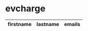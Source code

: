 # evcharge

<script th:inline="javascript">
  /*<![CDATA[*/
  function renderEmails(data, type, full) {
     var markup = "<ul>";
     $.each(data, function (index, email) {
        markup += "<li>" + email.address + "</li>";
     });
     markup += "</ul>";
     return markup;
  }
  /*]]>*/
</script>

<table id="list" class="table table-striped table-condensed table-bordered" dt:table="true" dt:url="@{/contacts/all}">
   <thead>
      <tr>
        <th dt:property="firstname">firstname</th>
        <th dt:property="lastname">lastname</th>
        <th dt:property="emails" dt:renderFunction="renderEmails">emails</th>